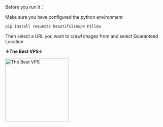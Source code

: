 Before you run it：

Make sure you have configured the python environment

```bash
pip install requests beautifulsoup4 Pillow
```
Then select a URL you want to crawl images from and select Guaranteed Location

**↓The Best VPS↓**

<a href="https://www.vultr.com/?ref=9581345">
    <img src="https://i.ibb.co/yScLj04/R.png" width="200" alt="The Best VPS">
</a>
